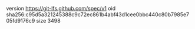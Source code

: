 version https://git-lfs.github.com/spec/v1
oid sha256:c95d5a321245388c9c72ec861b4abf43d1cee0bbc440c80b7985e705fd9176c9
size 3498
